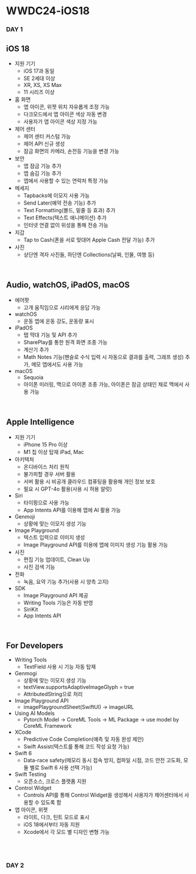 # WWDC24-iOS18

### DAY 1
## iOS 18

- 지원 기기
  - iOS 17과 동일
  - SE 2세대 이상
  - XR, XS, XS Max
  - 11 시리즈 이상
- 홈 화면
  - 앱 아이콘, 위젯 위치 자유롭게 조정 가능
  - 다크모드에서 앱 아이콘 색상 자동 변경
  - 사용자가 앱 아이콘 색상 지정 가능
- 제어 센터
  - 제어 센터 커스텀 가능
  - 제어 API 신규 생성
  - 잠금 화면의 카메라, 손전등 기능을 변경 가능
- 보안
  - 앱 잠금 기능 추가
  - 앱 숨김 기능 추가
  - 앱에서 사용할 수 있는 연락처 특정 가능
- 메세지
  - Tapbacks에 이모지 사용 가능
  - Send Later(예약 전송 기능) 추가
  - Text Formatting(볼드, 밑줄 등 효과) 추가
  - Text Effects(텍스트 애니메이션) 추가
  - 인터넷 연결 없이 위성을 통해 전송 가능
- 지갑
  - Tap to Cash(폰을 서로 맞대어 Apple Cash 전달 가능) 추가
- 사진
  - 상단엔 격자 사진들, 하단엔 Collections(날짜, 인물, 여행 등)
 
<br>

## Audio, watchOS, iPadOS, macOS

- 에어팟
  - 고개 움직임으로 시리에게 응답 가능
- watchOS
  - 운동 앱에 온동 강도, 운동량 표시
- iPadOS
  - 탭 막대 기능 및 API 추가
  - SharePlay를 통한 원격 화면 조종 가능
  - 계산기 추가
  - Math Notes 기능(펜슬로 수식 입력 시 자동으로 결과를 출력, 그래프 생성) 추가, 메모 앱에서도 사용 가능
- macOS
  - Sequoia
  - 아이폰 미러링, 맥으로 아이폰 조종 가능, 아이폰은 잠금 상태인 채로 맥에서 사용 가능
 
<br>

## Apple Intelligence

- 지원 기기
  - iPhone 15 Pro 이상
  - M1 칩 이상 탑재 iPad, Mac
- 아키텍처
  - 온디바이스 처리 원칙
  - 불가피할 경우 서버 활용
  - 서버 활용 시 비공개 클라우드 컴퓨팅을 활용해 개인 정보 보호
  - 필요 시 GPT-4o 활용(사용 시 허용 알럿)
- Siri
  - 타이핑으로 사용 가능
  - App Intents API를 이용해 앱에 AI 활용 가능
- Genmoji
  - 상황에 맞는 이모지 생성 기능
- Image Playground
  - 텍스트 입력으로 이미지 생성
  - Image Playground API를 이용에 앱에 이미지 생성 기능 활용 가능
- 사진
  - 편집 기능 업데이트, Clean Up
  - 사진 검색 기능
- 전화
  - 녹음, 요약 기능 추가(사용 시 양측 고지)
- SDK
  - Image Playground API 제공
  - Writing Tools 기능은 자동 반영
  - SiriKit
  - App Intents API


<br>

## For Developers

- Writing Tools
  - TextField 사용 시 기능 자동 탑재
- Genmogi
  - 상황에 맞는 이모지 생성 기능
  - textView.supportsAdaptiveImageGlyph = true
  - AttributedString으로 처리
- Image Playground API
  - imagePlaygroundSheet(SwiftUI) -> imageURL
- Using AI Models
  - Pytorch Model -> CoreML Tools -> ML Package -> use model by CoreML Framework
- XCode
  - Predictive Code Completion(예측 및 자동 완성 제안)
  - Swift Assist(텍스트를 통해 코드 작성 요청 가능)
- Swift 6
  - Data-race safety(메모리 동시 접속 방지, 컴파일 시점, 코드 안전 고도화, 모듈 별로 Swift 6 사용 선택 가능)
- Swift Testing
  - 오픈소스, 크로스 플랫폼 지원
- Control Widget
  - Controls API를 통해 Control Widget을 생성해서 사용자가 제어센터에서 사용할 수 있도록 함
- 앱 아이콘, 위젯
  - 라이트, 다크, 틴트 모드로 표시
  - iOS 18에서부터 자동 지원
  - Xcode에서 각 모드 별 디자인 변형 가능

<br>
<br>

### DAY 2
